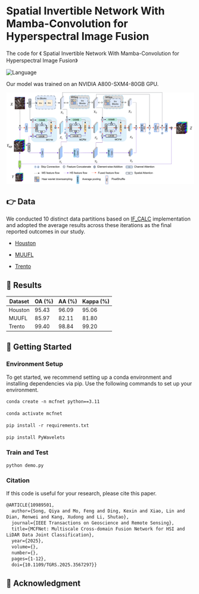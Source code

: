 #  Spatial Invertible Network With Mamba-Convolution for  Hyperspectral Image Fusion

 The code for 《 Spatial Invertible Network With Mamba-Convolution for  Hyperspectral Image Fusion》

![Language](https://img.shields.io/badge/language-python-brightgreen) 

Our model was trained on an NVIDIA A800-SXM4-80GB GPU.

<div align="center">
    <img src="SINet.png" alt="framework" width="800"/>
</div>

## 👉 Data

We conducted 10 distinct data partitions based on [IF_CALC](https://github.com/Ding-Kexin/IF_CALC/blob/main/Model/index_2_data.py) implementation and adopted the average results across these iterations as the final reported outcomes in our study.

* [Houston](https://hyperspectral.ee.uh.edu/)

* [MUUFL](https://github.com/GatorSense/MUUFLGulfport/)

* [Trento](https://github.com/danfenghong/IEEE_GRSL_EndNet/blob/master/README.md)

## 🌈 Results

| Dataset  | OA (%) | AA (%) | Kappa (%) |
|----------|--------|--------|-----------|
| Houston    | 95.43 |  96.09 |    95.06  |
| MUUFL   | 85.97 |  82.11 |    81.80  |
| Trento  | 99.40 |  98.84 |    99.20  |

## 🌿 Getting Started

### Environment Setup

To get started, we recommend setting up a conda environment and installing dependencies via pip. Use the following commands to set up your environment.
    
    conda create -n mcfnet python==3.11
    
    conda activate mcfnet
    
    pip install -r requirements.txt
    
    pip install PyWavelets


### Train and Test
    python demo.py

### Citation
If this code is useful for your research, please cite this paper.

    @ARTICLE{10989501,
      author={Song, Qiya and Mo, Feng and Ding, Kexin and Xiao, Lin and Dian, Renwei and Kang, Xudong and Li, Shutao},
      journal={IEEE Transactions on Geoscience and Remote Sensing}, 
      title={MCFNet: Multiscale Cross-domain Fusion Network for HSI and LiDAR Data Joint Classification}, 
      year={2025},
      volume={},
      number={},
      pages={1-12},
      doi={10.1109/TGRS.2025.3567297}}

## 🌸 Acknowledgment
